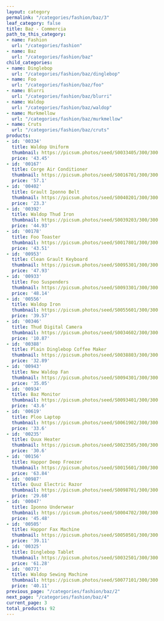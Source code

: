 ```yaml
---
layout: category
permalink: "/categories/fashion/baz/3"
leaf_category: false
title: Baz - Commercia
path_to_this_category:
- name: Fashion
  url: "/categories/fashion"
- name: Baz
  url: "/categories/fashion/baz"
child_categories:
- name: Dinglebop
  url: "/categories/fashion/baz/dinglebop"
- name: Foo
  url: "/categories/fashion/baz/foo"
- name: Blurri
  url: "/categories/fashion/baz/blurri"
- name: Waldop
  url: "/categories/fashion/baz/waldop"
- name: Murkmellow
  url: "/categories/fashion/baz/murkmellow"
- name: Cruts
  url: "/categories/fashion/baz/cruts"
products:
- id: '00334'
  title: Waldop Uniform
  thumbnail: https://picsum.photos/seed/S0033405/300/300
  price: '43.45'
- id: '00167'
  title: Corge Air Conditioner
  thumbnail: https://picsum.photos/seed/S0016701/300/300
  price: '57.1'
- id: '00402'
  title: Grault Iponno Belt
  thumbnail: https://picsum.photos/seed/S0040201/300/300
  price: '23.3'
- id: '00392'
  title: Waldop Thud Iron
  thumbnail: https://picsum.photos/seed/S0039203/300/300
  price: '44.93'
- id: '00178'
  title: Foo Toaster
  thumbnail: https://picsum.photos/seed/S0017801/300/300
  price: '43.51'
- id: '00953'
  title: Clean Grault Keyboard
  thumbnail: https://picsum.photos/seed/S0095301/300/300
  price: '47.93'
- id: '00933'
  title: Foo Suspenders
  thumbnail: https://picsum.photos/seed/S0093301/300/300
  price: '48.14'
- id: '00556'
  title: Waldop Iron
  thumbnail: https://picsum.photos/seed/S0055601/300/300
  price: '39.57'
- id: '00346'
  title: Thud Digital Camera
  thumbnail: https://picsum.photos/seed/S0034602/300/300
  price: '10.87'
- id: '00388'
  title: Plain Dinglebop Coffee Maker
  thumbnail: https://picsum.photos/seed/S0038803/300/300
  price: '32.89'
- id: '00943'
  title: New Waldop Fan
  thumbnail: https://picsum.photos/seed/S0094301/300/300
  price: '35.05'
- id: '00934'
  title: Baz Monitor
  thumbnail: https://picsum.photos/seed/S0093401/300/300
  price: '43.6'
- id: '00619'
  title: Ploo Laptop
  thumbnail: https://picsum.photos/seed/S0061902/300/300
  price: '33.6'
- id: '00235'
  title: Quux Heater
  thumbnail: https://picsum.photos/seed/S0023505/300/300
  price: '30.6'
- id: '00156'
  title: Happor Deep Freezer
  thumbnail: https://picsum.photos/seed/S0015601/300/300
  price: '63.84'
- id: '00987'
  title: Quuz Electric Razor
  thumbnail: https://picsum.photos/seed/S0098701/300/300
  price: '29.68'
- id: '00047'
  title: Iponno Underwear
  thumbnail: https://picsum.photos/seed/S0004702/300/300
  price: '45.48'
- id: '00505'
  title: Happor Fax Machine
  thumbnail: https://picsum.photos/seed/S0050501/300/300
  price: '39.11'
- id: '00325'
  title: Dinglebop Tablet
  thumbnail: https://picsum.photos/seed/S0032501/300/300
  price: '61.28'
- id: '00771'
  title: Waldop Sewing Machine
  thumbnail: https://picsum.photos/seed/S0077101/300/300
  price: '40.11'
previous_page: "/categories/fashion/baz/2"
next_page: "/categories/fashion/baz/4"
current_page: 3
total_products: 92
---
```

